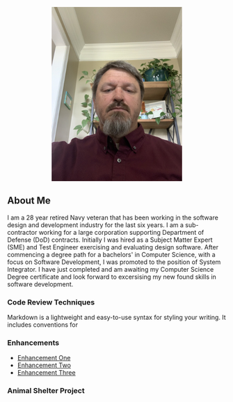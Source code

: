 <p align="center">
<img src="https://github.com/chelsterv/chelsterv.github.io/blob/main/IMG_0228.jpeg?raw=true" width="300" />
</p>

## About Me

I am a 28 year retired Navy veteran that has been working in the software design and development industry for the last six years. I am a sub-contractor working for a large corporation supporting Department of Defense (DoD) contracts. Initially I was hired as a Subject Matter Expert (SME) and Test Engineer exercising and evaluating design software. After commencing a degree path for a bachelors' in Computer Science, with a focus on Software Development, I was promoted to the position of System Integrator. I have just completed and am awaiting my Computer Science Degree certificate and look forward to excersising my new found skills in software development.

### Code Review Techniques

Markdown is a lightweight and easy-to-use syntax for styling your writing. It includes conventions for

### Enhancements

* [Enhancement One](https://github.com/chelsterv/chelsterv.github.io/tree/main/3-2MilestoneTwo)
* [Enhancement Two](https://github.com/chelsterv/chelsterv.github.io/tree/main/4-2MilestoneThre)
* [Enhancement Three](https://github.com/chelsterv/chelsterv.github.io/tree/main/McCoy_5-2MilestoneFour)


### Animal Shelter Project

